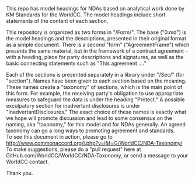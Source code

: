 This repo has model headings for NDAs based on analytical work done by KM Standards for the WorldCC.  The model headings include short statements of the content of each section.<br>

This repository is organized as two forms in "/Form/".  The base ("0.md") is the model headings and the descriptions, presented in their original format as a simple document. There is a second "form" ("AgreementFrame") which presents the same material, but in the framework of a contract agreement - with a heading, place for party descriptions and signatures, as well as the basic connecting statements such as "This agreement ...." <br>

Each of the sections is presented separately in a library under "/Sec/" (for "section").  Names have been given to each section based on the meaning.  These names create a "taxonomy" of sections, which is the main point of this form.  For example, the receiving party's obligation to use appropriate measures to safeguard the data is under the heading "Protect."  A possible exculpatory section for inadvertant disclosures is under "InadvertantDisclosures."  The exact choice of these names is exactly what we hope will promote discussion and lead to some consensus on the naming, aka "taxonomy," for this model and for NDAs generally.  An agreed taxonomy can go a long ways to promoting agreement and standards.<br>
To see this document in action, please go to <a href="http://www.commonaccord.org/i.php?v=l&f=G/WorldCC/NDA-Taxonomy/">http://www.commonaccord.org/i.php?v=l&f=G/WorldCC/NDA-Taxonomy/</a><br>
To make suggestions, please do a "pull request" here at GitHub.com/WorldCC/WorldCC/NDA-Taxonomy, or send a message to your WorldCC contact.</a>

Thank you.

